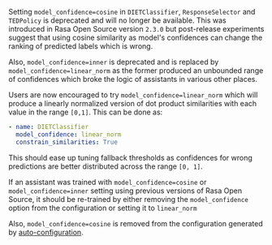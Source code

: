 Setting `model_confidence=cosine` in `DIETClassifier`, `ResponseSelector` and `TEDPolicy` is deprecated and will no longer be available. This was introduced in Rasa Open Source version `2.3.0` but post-release experiments suggest that using cosine similarity as model's confidences can change the ranking of predicted labels which is wrong.

Also, `model_confidence=inner` is deprecated and is replaced by `model_confidence=linear_norm` as the former produced an unbounded range of confidences which broke the logic of assistants in various other places.

Users are now encouraged to try `model_confidence=linear_norm` which will produce a linearly normalized version of dot product similarities with each value in the range `[0,1]`. This can be done as:
```yaml
- name: DIETClassifier
  model_confidence: linear_norm
  constrain_similarities: True
```
This should ease up tuning fallback thresholds as confidences for wrong predictions are better distributed across the range `[0, 1]`.

If an assistant was trained with `model_confidence=cosine` or `model_confidence=inner` setting using previous versions of Rasa Open Source, it should be re-trained by either removing the `model_confidence` option from the configuration or setting it to `linear_norm`

Also, `model_confidence=cosine` is removed from the configuration generated by [auto-configuration](model-configuration.mdx#suggested-config).
